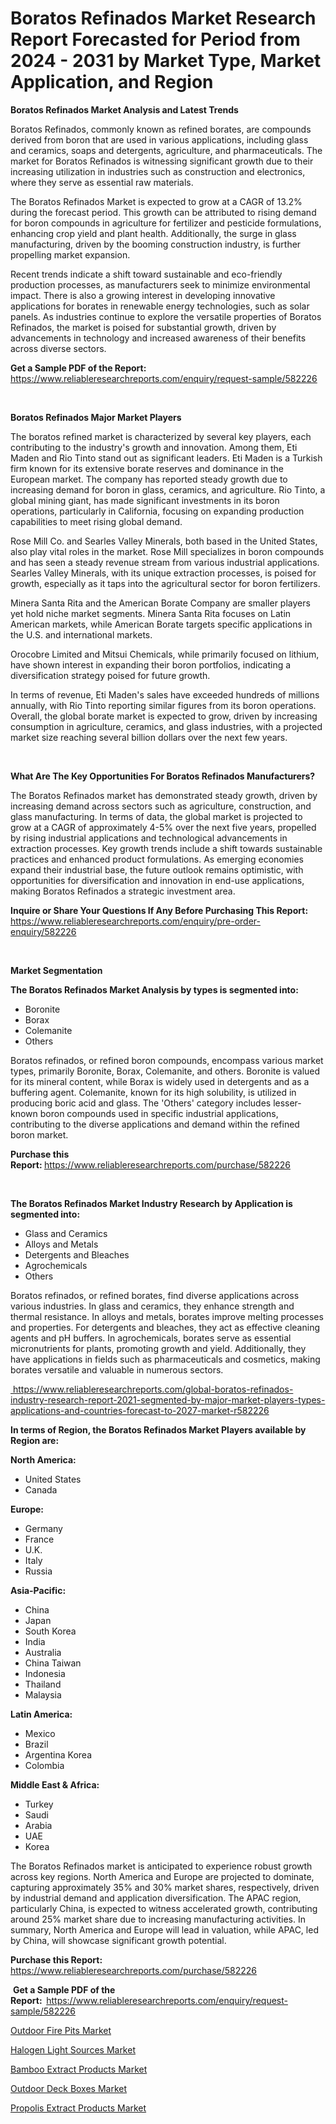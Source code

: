 <p><h1>Boratos Refinados Market Research Report Forecasted for Period from 2024 -  2031 by Market Type, Market Application, and Region</h1></p><p><strong>Boratos Refinados Market Analysis and Latest Trends</strong></p>
<p><p>Boratos Refinados, commonly known as refined borates, are compounds derived from boron that are used in various applications, including glass and ceramics, soaps and detergents, agriculture, and pharmaceuticals. The market for Boratos Refinados is witnessing significant growth due to their increasing utilization in industries such as construction and electronics, where they serve as essential raw materials.</p><p>The Boratos Refinados Market is expected to grow at a CAGR of 13.2% during the forecast period. This growth can be attributed to rising demand for boron compounds in agriculture for fertilizer and pesticide formulations, enhancing crop yield and plant health. Additionally, the surge in glass manufacturing, driven by the booming construction industry, is further propelling market expansion.</p><p>Recent trends indicate a shift toward sustainable and eco-friendly production processes, as manufacturers seek to minimize environmental impact. There is also a growing interest in developing innovative applications for borates in renewable energy technologies, such as solar panels. As industries continue to explore the versatile properties of Boratos Refinados, the market is poised for substantial growth, driven by advancements in technology and increased awareness of their benefits across diverse sectors.</p></p>
<p><strong>Get a Sample PDF of the Report:&nbsp;</strong> <a href="https://www.reliableresearchreports.com/enquiry/request-sample/582226?utm_campaign=16&utm_medium=2&utm_source=Github&utm_content=ia&utm_term=27092024&utm_id=boratos-refinados">https://www.reliableresearchreports.com/enquiry/request-sample/582226</a></p>
<p>&nbsp;</p>
<p><strong>Boratos Refinados Major Market Players</strong></p>
<p><p>The boratos refined market is characterized by several key players, each contributing to the industry's growth and innovation. Among them, Eti Maden and Rio Tinto stand out as significant leaders. Eti Maden is a Turkish firm known for its extensive borate reserves and dominance in the European market. The company has reported steady growth due to increasing demand for boron in glass, ceramics, and agriculture. Rio Tinto, a global mining giant, has made significant investments in its boron operations, particularly in California, focusing on expanding production capabilities to meet rising global demand.</p><p>Rose Mill Co. and Searles Valley Minerals, both based in the United States, also play vital roles in the market. Rose Mill specializes in boron compounds and has seen a steady revenue stream from various industrial applications. Searles Valley Minerals, with its unique extraction processes, is poised for growth, especially as it taps into the agricultural sector for boron fertilizers.</p><p>Minera Santa Rita and the American Borate Company are smaller players yet hold niche market segments. Minera Santa Rita focuses on Latin American markets, while American Borate targets specific applications in the U.S. and international markets.</p><p>Orocobre Limited and Mitsui Chemicals, while primarily focused on lithium, have shown interest in expanding their boron portfolios, indicating a diversification strategy poised for future growth.</p><p>In terms of revenue, Eti Maden's sales have exceeded hundreds of millions annually, with Rio Tinto reporting similar figures from its boron operations. Overall, the global borate market is expected to grow, driven by increasing consumption in agriculture, ceramics, and glass industries, with a projected market size reaching several billion dollars over the next few years.</p></p>
<p>&nbsp;</p>
<p><strong>What Are The Key Opportunities For Boratos Refinados Manufacturers?</strong></p>
<p><p>The Boratos Refinados market has demonstrated steady growth, driven by increasing demand across sectors such as agriculture, construction, and glass manufacturing. In terms of data, the global market is projected to grow at a CAGR of approximately 4-5% over the next five years, propelled by rising industrial applications and technological advancements in extraction processes. Key growth trends include a shift towards sustainable practices and enhanced product formulations. As emerging economies expand their industrial base, the future outlook remains optimistic, with opportunities for diversification and innovation in end-use applications, making Boratos Refinados a strategic investment area.</p></p>
<p><strong>Inquire or Share Your Questions If Any Before Purchasing This Report:</strong> <a href="https://www.reliableresearchreports.com/enquiry/pre-order-enquiry/582226?utm_campaign=16&utm_medium=2&utm_source=Github&utm_content=ia&utm_term=27092024&utm_id=boratos-refinados">https://www.reliableresearchreports.com/enquiry/pre-order-enquiry/582226</a></p>
<p>&nbsp;</p>
<p><strong>Market Segmentation</strong></p>
<p><strong>The Boratos Refinados Market Analysis by types is segmented into:</strong></p>
<p><ul><li>Boronite</li><li>Borax</li><li>Colemanite</li><li>Others</li></ul></p>
<p><p>Boratos refinados, or refined boron compounds, encompass various market types, primarily Boronite, Borax, Colemanite, and others. Boronite is valued for its mineral content, while Borax is widely used in detergents and as a buffering agent. Colemanite, known for its high solubility, is utilized in producing boric acid and glass. The 'Others' category includes lesser-known boron compounds used in specific industrial applications, contributing to the diverse applications and demand within the refined boron market.</p></p>
<p><strong>Purchase this Report:&nbsp;</strong><a href="https://www.reliableresearchreports.com/purchase/582226?utm_campaign=16&utm_medium=2&utm_source=Github&utm_content=ia&utm_term=27092024&utm_id=boratos-refinados">https://www.reliableresearchreports.com/purchase/582226</a></p>
<p>&nbsp;</p>
<p><strong>The Boratos Refinados Market Industry Research by Application is segmented into:</strong></p>
<p><ul><li>Glass and Ceramics</li><li>Alloys and Metals</li><li>Detergents and Bleaches</li><li>Agrochemicals</li><li>Others</li></ul></p>
<p><p>Boratos refinados, or refined borates, find diverse applications across various industries. In glass and ceramics, they enhance strength and thermal resistance. In alloys and metals, borates improve melting processes and properties. For detergents and bleaches, they act as effective cleaning agents and pH buffers. In agrochemicals, borates serve as essential micronutrients for plants, promoting growth and yield. Additionally, they have applications in fields such as pharmaceuticals and cosmetics, making borates versatile and valuable in numerous sectors.</p></p>
<p><a href="https://www.reliableresearchreports.com/global-boratos-refinados-industry-research-report-2021-segmented-by-major-market-players-types-applications-and-countries-forecast-to-2027-market-r582226?utm_campaign=16&utm_medium=2&utm_source=Github&utm_content=ia&utm_term=27092024&utm_id=boratos-refinados">&nbsp;https://www.reliableresearchreports.com/global-boratos-refinados-industry-research-report-2021-segmented-by-major-market-players-types-applications-and-countries-forecast-to-2027-market-r582226</a></p>
<p><strong>In terms of Region, the Boratos Refinados Market Players available by Region are:</strong></p>
<p>
    <p> <strong> North America: </strong>
        <ul>
            <li>United States</li>
            <li>Canada</li>
        </ul>
        </p> 
    <p> <strong> Europe: </strong>
        <ul>
            <li>Germany</li>
            <li>France</li>
            <li>U.K.</li>
            <li>Italy</li>
            <li>Russia</li>
        </ul>
        </p> 
    <p> <strong> Asia-Pacific: </strong>
        <ul>
            <li>China</li>
            <li>Japan</li>
            <li>South Korea</li>
            <li>India</li>
            <li>Australia</li>
            <li>China Taiwan</li>
            <li>Indonesia</li>
            <li>Thailand</li>
            <li>Malaysia</li>
        </ul>
        </p> 
    <p> <strong> Latin America: </strong>
        <ul>
            <li>Mexico</li>
            <li>Brazil</li>
            <li>Argentina Korea</li>
            <li>Colombia</li>
        </ul>
        </p> 
    <p> <strong> Middle East & Africa: </strong>
        <ul>
            <li>Turkey</li>
            <li>Saudi</li>
            <li>Arabia</li>
            <li>UAE</li>
            <li>Korea</li>
        </ul>
    </p>
    </p>
<p><p>The Boratos Refinados market is anticipated to experience robust growth across key regions. North America and Europe are projected to dominate, capturing approximately 35% and 30% market shares, respectively, driven by industrial demand and application diversification. The APAC region, particularly China, is expected to witness accelerated growth, contributing around 25% market share due to increasing manufacturing activities. In summary, North America and Europe will lead in valuation, while APAC, led by China, will showcase significant growth potential.</p></p>
<p><strong>Purchase this Report: </strong><a href="https://www.reliableresearchreports.com/purchase/582226?utm_campaign=16&utm_medium=2&utm_source=Github&utm_content=ia&utm_term=27092024&utm_id=boratos-refinados">https://www.reliableresearchreports.com/purchase/582226</a></p>
<p>&nbsp;<strong>Get a Sample PDF of the Report:&nbsp;&nbsp;</strong><a href="https://www.reliableresearchreports.com/enquiry/request-sample/582226?utm_campaign=16&utm_medium=2&utm_source=Github&utm_content=ia&utm_term=27092024&utm_id=boratos-refinados">https://www.reliableresearchreports.com/enquiry/request-sample/582226</a></p>
<p><strong></strong></p>
<p><p><a href="https://www.linkedin.com/pulse/what-driving-global-outdoor-fire-pits-market-dive-trends-7q17f?utm_campaign=16&utm_medium=2&utm_source=Github&utm_content=ia&utm_term=27092024&utm_id=boratos-refinados">Outdoor Fire Pits Market</a></p><p><a href="https://github.com/NathanCarter327/Market-Research-Report-List-1/blob/main/halogen-light-sources-market.md?utm_campaign=16&utm_medium=2&utm_source=Github&utm_content=ia&utm_term=27092024&utm_id=boratos-refinados">Halogen Light Sources Market</a></p><p><a href="https://issuu.com/reportprime-2/docs/bamboo-extract-products-market-size_383dc3e7beb3d8?utm_campaign=16&utm_medium=2&utm_source=Github&utm_content=ia&utm_term=27092024&utm_id=boratos-refinados">Bamboo Extract Products Market</a></p><p><a href="https://www.linkedin.com/pulse/pioneering-growth-analyzing-global-outdoor-deck-boxes-market-uxoef?utm_campaign=16&utm_medium=2&utm_source=Github&utm_content=ia&utm_term=27092024&utm_id=boratos-refinados">Outdoor Deck Boxes Market</a></p><p><a href="https://issuu.com/reportprime-2/docs/propolis-extract-products-market-si_37dfba29905c0d?utm_campaign=16&utm_medium=2&utm_source=Github&utm_content=ia&utm_term=27092024&utm_id=boratos-refinados">Propolis Extract Products Market</a></p></p>